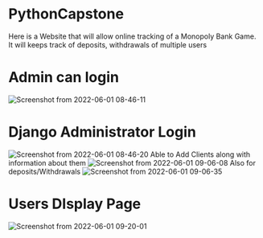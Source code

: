 # PythonCapstone
 Here is a Website that will allow online tracking of a Monopoly Bank Game. 
 It will keeps track of deposits, withdrawals of multiple users
# Admin can login 

![Screenshot from 2022-06-01 08-46-11](https://user-images.githubusercontent.com/35750750/171447419-f9bb4b89-96c2-4871-a359-0b7f3de54382.png)

# Django Administrator Login
![Screenshot from 2022-06-01 08-46-20](https://user-images.githubusercontent.com/35750750/171447172-86d5c7ef-75f9-4cd4-b2b4-c34128824813.png)
Able to Add Clients along with information about them 
![Screenshot from 2022-06-01 09-06-08](https://user-images.githubusercontent.com/35750750/171449866-46955b91-f1b1-4ee1-b9cc-c40d03df6985.png)
Also for deposits/Withdrawals
![Screenshot from 2022-06-01 09-06-35](https://user-images.githubusercontent.com/35750750/171449958-800510a9-4825-4853-a20b-4794600278ec.png)
# Users DIsplay Page
![Screenshot from 2022-06-01 09-20-01](https://user-images.githubusercontent.com/35750750/171452648-b006d222-8688-4dd2-83dd-61aea3201b6b.png)
